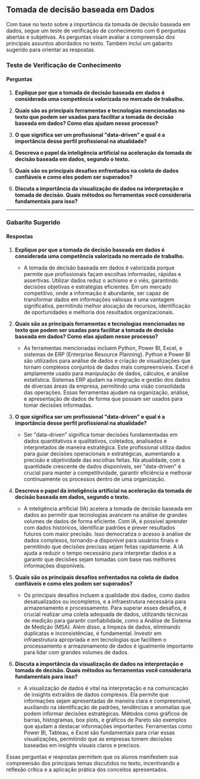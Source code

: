 ## Tomada de decisão baseada em Dados

Com base no texto sobre a importância da tomada de decisão baseada em dados, segue um teste de verificação de conhecimento com 6 perguntas abertas e subjetivas. As perguntas visam avaliar a compreensão dos principais assuntos abordados no texto. Também incluí um gabarito sugerido para orientar as respostas.

### Teste de Verificação de Conhecimento

#### Perguntas

1. **Explique por que a tomada de decisão baseada em dados é considerada uma competência valorizada no mercado de trabalho.**

2. **Quais são as principais ferramentas e tecnologias mencionadas no texto que podem ser usadas para facilitar a tomada de decisão baseada em dados? Como elas ajudam nesse processo?**

3. **O que significa ser um profissional "data-driven" e qual é a importância desse perfil profissional na atualidade?**

4. **Descreva o papel da inteligência artificial na aceleração da tomada de decisão baseada em dados, segundo o texto.**

5. **Quais são os principais desafios enfrentados na coleta de dados confiáveis e como eles podem ser superados?**

6. **Discuta a importância da visualização de dados na interpretação e tomada de decisão. Quais métodos ou ferramentas você consideraria fundamentais para isso?**

---

### Gabarito Sugerido

#### Respostas

1. **Explique por que a tomada de decisão baseada em dados é considerada uma competência valorizada no mercado de trabalho.**

   - A tomada de decisão baseada em dados é valorizada porque permite que profissionais façam escolhas informadas, rápidas e assertivas. Utilizar dados reduz o achismo e o viés, garantindo decisões objetivas e estratégias eficientes. Em um mercado competitivo, onde a informação é abundante, ser capaz de transformar dados em informações valiosas é uma vantagem significativa, permitindo melhor alocação de recursos, identificação de oportunidades e melhoria dos resultados organizacionais.

2. **Quais são as principais ferramentas e tecnologias mencionadas no texto que podem ser usadas para facilitar a tomada de decisão baseada em dados? Como elas ajudam nesse processo?**

   - As ferramentas mencionadas incluem Python, Power BI, Excel, e sistemas de ERP (Enterprise Resource Planning). Python e Power BI são utilizados para análise de dados e criação de visualizações que tornam complexos conjuntos de dados mais compreensíveis. Excel é amplamente usado para manipulação de dados, cálculos, e análise estatística. Sistemas ERP ajudam na integração e gestão dos dados de diversas áreas da empresa, permitindo uma visão consolidada das operações. Essas ferramentas ajudam na organização, análise, e apresentação de dados de forma que possam ser usados para tomar decisões informadas.

3. **O que significa ser um profissional "data-driven" e qual é a importância desse perfil profissional na atualidade?**

   - Ser "data-driven" significa tomar decisões fundamentadas em dados quantitativos e qualitativos, coletados, analisados e interpretados de maneira estratégica. Este profissional utiliza dados para guiar decisões operacionais e estratégicas, aumentando a precisão e objetividade das escolhas feitas. Na atualidade, com a quantidade crescente de dados disponíveis, ser "data-driven" é crucial para manter a competitividade, garantir eficiência e melhorar continuamente os processos dentro de uma organização.

4. **Descreva o papel da inteligência artificial na aceleração da tomada de decisão baseada em dados, segundo o texto.**

   - A inteligência artificial (IA) acelera a tomada de decisão baseada em dados ao permitir que tecnologias avancem na análise de grandes volumes de dados de forma eficiente. Com IA, é possível aprender com dados históricos, identificar padrões e prever resultados futuros com maior precisão. Isso democratiza o acesso à análise de dados complexos, tornando-a disponível para usuários finais e permitindo que decisões precisas sejam feitas rapidamente. A IA ajuda a reduzir o tempo necessário para interpretar dados e a garantir que decisões sejam tomadas com base nas melhores informações disponíveis.

5. **Quais são os principais desafios enfrentados na coleta de dados confiáveis e como eles podem ser superados?**

   - Os principais desafios incluem a qualidade dos dados, como dados desatualizados ou incompletos, e a infraestrutura necessária para armazenamento e processamento. Para superar esses desafios, é crucial realizar uma coleta adequada de dados, utilizando técnicas de medição para garantir confiabilidade, como a Análise de Sistema de Medição (MSA). Além disso, a limpeza de dados, eliminando duplicatas e inconsistências, é fundamental. Investir em infraestrutura apropriada e em tecnologias que facilitem o processamento e armazenamento de dados é igualmente importante para lidar com grandes volumes de dados.

6. **Discuta a importância da visualização de dados na interpretação e tomada de decisão. Quais métodos ou ferramentas você consideraria fundamentais para isso?**

   - A visualização de dados é vital na interpretação e na comunicação de insights extraídos de dados complexos. Ela permite que informações sejam apresentadas de maneira clara e compreensível, auxiliando na identificação de padrões, tendências e anomalias que podem informar decisões estratégicas. Métodos como gráficos de barras, histogramas, box plots, e gráficos de Pareto são exemplos que ajudam a destacar informações importantes. Ferramentas como Power BI, Tableau, e Excel são fundamentais para criar essas visualizações, permitindo que as empresas tomem decisões baseadas em insights visuais claros e precisos.

Essas perguntas e respostas permitem que os alunos manifestem sua compreensão dos principais temas discutidos no texto, incentivando a reflexão crítica e a aplicação prática dos conceitos apresentados.
